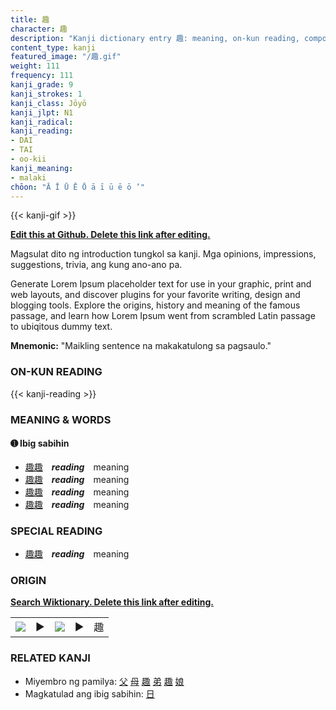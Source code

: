 ```yaml
---
title: 趣
character: 趣
description: "Kanji dictionary entry 趣: meaning, on-kun reading, compounds, origin, related kanji"
content_type: kanji
featured_image: "/趣.gif"
weight: 111
frequency: 111
kanji_grade: 9
kanji_strokes: 1
kanji_class: Jōyō
kanji_jlpt: N1
kanji_radical: 
kanji_reading: 
- DAI
- TAI
- oo-kii
kanji_meaning:
- malaki
chōon: "Ā Ī Ū Ē Ō ā ī ū ē ō ’"
---
```

[//]: # (Don't edit the line below. Kanji animated GIF code is automatically generated.)
{{< kanji-gif >}}

[//]: # (Edit below this line.)

**[Edit this at Github. Delete this link after editing.](https://github.com/tim0g/tim/tree/main/content/kanji/趣/index.md)**

Magsulat dito ng introduction tungkol sa kanji. Mga opinions, impressions, suggestions, trivia, ang kung ano-ano pa.

Generate Lorem Ipsum placeholder text for use in your graphic, print and web layouts, and discover plugins for your favorite writing, design and blogging tools. Explore the origins, history and meaning of the famous passage, and learn how Lorem Ipsum went from scrambled Latin passage to ubiqitous dummy text.
 
**Mnemonic:** "Maikling sentence na makakatulong sa pagsaulo."

### ON-KUN READING

[//]: # (Don't edit the line below. ON-KUN READING code is automatically generated.)
{{< kanji-reading >}}

### MEANING & WORDS

#### ➊ **Ibig sabihin**
  - [趣](../趣)[趣](../趣)　***reading***　meaning
  - [趣](../趣)[趣](../趣)　***reading***　meaning
  - [趣](../趣)[趣](../趣)　***reading***　meaning
  - [趣](../趣)[趣](../趣)　***reading***　meaning

### SPECIAL READING
  - [趣](../趣)[趣](../趣)　***reading***　meaning

### ORIGIN

**[Search Wiktionary. Delete this link after editing.](https://wiktionary.org/wiki/趣)**
<table class="kanji-table"><tr><td>
<img src="60px-趣-bronze.svg.png">
</td><td>▶</td><td>
<img src="60px-趣-oracle.svg.png">
</td><td>▶</td>
<td class="kanji-origin">趣</td>
</tr></table>

### RELATED KANJI
- Miyembro ng pamilya: [父](../父) [母](../母) [趣](../趣) [弟](../弟) [趣](../趣) [娘](../娘)
- Magkatulad ang ibig sabihin: [日](../日)
